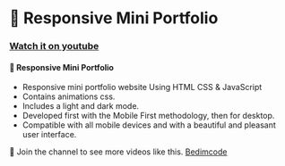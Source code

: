 # 💼 Responsive Mini Portfolio



### [Watch it on youtube](https://youtu.be/mq0xJxOTiYo)

#### 💼 Responsive Mini Portfolio

* Responsive mini portfolio website Using HTML CSS & JavaScript
* Contains animations css.
* Includes a light and dark mode.
* Developed first with the Mobile First methodology, then for desktop.
* Compatible with all mobile devices and with a beautiful and pleasant user interface.

💙 Join the channel to see more videos like this. [Bedimcode](https://www.youtube.com/c/Bedimcode)
